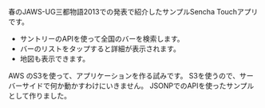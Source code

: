春のJAWS-UG三都物語2013での発表で紹介したサンプルSencha Touchアプリです。

+ サントリーのAPIを使って全国のバーを検索します。
+ バーのリストをタップすると詳細が表示されます。
+ 地図も表示できます。

AWS のS3を使って、アプリケーションを作る試みです。
S3を使うので、サーバーサイドで何か動かすわけにいきません。
JSONPでのAPIを使ったサンプルとして作りました。
